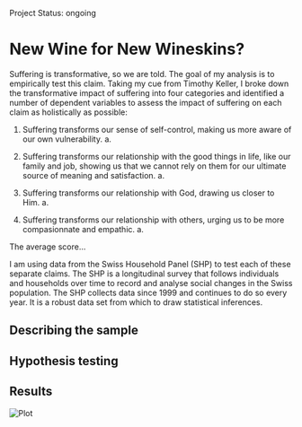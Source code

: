 Project Status: ongoing

# New Wine for New Wineskins?

Suffering is transformative, so we are told. The goal of my analysis is to empirically test this claim. Taking my cue from Timothy Keller, I broke down the transformative impact of suffering into four categories and identified a number of dependent variables to assess the impact of suffering on each claim as holistically as possible:

1. Suffering transforms our sense of self-control, making us more aware of our own vulnerability.
   a. 

3. Suffering transforms our relationship with the good things in life, like our family and job, showing us that we cannot rely on them for our ultimate source of meaning and satisfaction.
    a.

5. Suffering transforms our relationship with God, drawing us closer to Him.
   a.

7. Suffering transforms our relationship with others, urging us to be more compasionnate and empathic.
   a.

The average score... 

I am using data from the Swiss Household Panel (SHP) to test each of these separate claims. The SHP is a longitudinal survey that follows individuals and households over time to record and analyse social changes in the Swiss population. The SHP collects data since 1999 and continues to do so every year. It is a robust data set from which to draw statistical inferences.

## Describing the sample

## Hypothesis testing

## Results
![Plot](https://github.com/Dunadan1997/fact-or-legend-ep01-suffering/blob/main/Ep01_HypoTestResults_20240127_ve01.jpeg)




